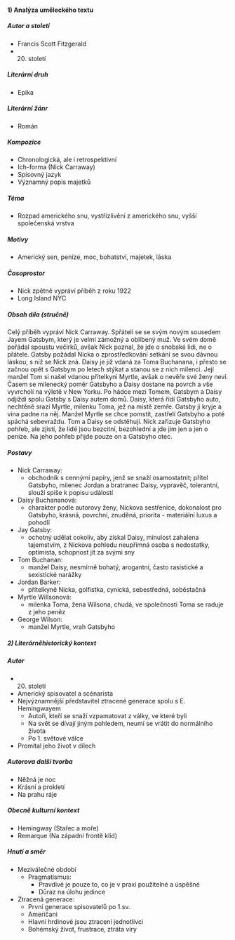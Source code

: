 #### 1) Analýza uměleckého textu
##### Autor a století
- Francis Scott Fitzgerald
- 20. století
##### Literární druh
- Epika
##### Literární žánr
- Román
##### Kompozice
- Chronologická, ale i retrospektivní
- Ich-forma (Nick Carraway)
- Spisovný jazyk
- Významný popis majetků
##### Téma
- Rozpad amerického snu, vystřízlivění z amerického snu, vyšší společenská vrstva
##### Motivy
- Americký sen, peníze, moc, bohatství, majetek, láska
##### Časoprostor
- Nick zpětně vypráví příběh z roku 1922
- Long Island NYC
##### Obsah díla (stručně)
Celý příběh vypráví Nick Carraway. Spřátelí se se svým novým sousedem Jayem Gatsbym,
který je velmi zámožný a oblíbený muž. Ve svém domě pořádal spoustu večírků, avšak Nick poznal,
že jde o snobské lidi, ne o přátele. Gatsby požádal Nicka o zprostředkování setkání se svou dávnou
láskou, s níž se Nick zná. Daisy je již vdaná za Toma Buchanana, i přesto se začnou opět s Gatsbym
po letech stýkat a stanou se z nich milenci. Její manžel Tom si našel vdanou přítelkyni Myrtle, avšak o  nevěře své ženy neví. Časem se milenecký poměr Gatsbyho a Daisy dostane na povrch a vše
vyvrcholí na výletě v New Yorku. Po hádce mezi Tomem, Gatsbym a Daisy odjíždí spolu Gatsby s
Daisy autem domů. Daisy, která řídí Gatsbyho auto, nechtěně srazí Myrtle, milenku Toma, jež na
místě zemře. Gatsby ji kryje a vina padne na něj. Manžel Myrtle se chce pomstít, zastřelí Gatsbyho a
poté spáchá sebevraždu. Tom a Daisy se odstěhují. Nick zařizuje Gatsbyho pohřeb, ale zjistí, že lidé
jsou bezcitní, bezohlední a jde jim jen a jen o peníze. Na jeho pohřeb přijde pouze on a Gatsbyho
otec.
##### Postavy
- Nick Carraway:
	- obchodník s cennými papíry, jenž se snaží osamostatnit; přítel Gatsbyho, milenec Jordan a bratranec Daisy, vypravěč, tolerantní, slouží spíše k popisu událostí
- Daisy Buchananová:
	- charakter podle autorovy ženy, Nickova sestřenice, dokonalost pro Gatsbyho, krásná, povrchní, znuděná, priorita - materiální luxus a pohodlí
- Jay Gatsby:
	- ochotný udělat cokoliv, aby získal Daisy, minulost zahalena tajemstvím, z Nickova pohledu neupřímná osoba s nedostatky, optimista, schopnost jít za svými sny
- Tom Buchanan:
	- manžel Daisy, nesmírně bohatý, arogantní, často rasistické a sexistické narážky
- Jordan Barker:
	- přítelkyně Nicka, golfistka, cynická, sebestředná, soběstačná
- Myrtle Willsonová:
	- milenka Toma, žena Wilsona, chudá, ve společnosti Toma se raduje z jeho peněz
- George Wilson:
	- manžel Myrtle, vrah Gatsbyho
##### 2) Literárněhistorický kontext
##### Autor
- 20. století
- Americký spisovatel a scénarista
- Nejvýznamnější představitel ztracené generace spolu s E. Hemingwayem
	- Autoři, kteří se snaží vzpamatovat z války, ve které byli
	- Na svět se dívají jiným pohledem, neumí se vrátit do normálního života
	- Po 1. světové válce
- Promítal jeho život v dílech
##### Autorova další tvorba
- Něžná je noc
- Krásní a prokletí
- Na prahu ráje
##### Obecně kulturní kontext
- Hemingway (Stařec a moře)
- Remarque (Na západní frontě klid)
##### Hnutí a směr
- Meziválečné období
	- Pragmatismus:
		- Pravdivé je pouze to, co je v praxi použitelné a úspěšné
		- Důraz na úlohu jedince
- Ztracená generace:
	- První generace spisovatelů po 1.sv.
	- Američani
	- Hlavní hrdinové jsou ztracení jednotlivci
	- Bohémský život, frustrace, ztráta víry